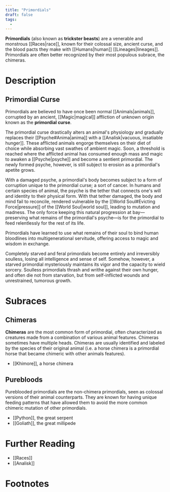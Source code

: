 ```yaml
---
title: "Primordials"
draft: false
tags:
  - 
---
```


**Primordials** (also known as **trickster beasts**) are a venerable and monstrous [[Races|race]], known for their colossal size, ancient curse, and the blood pacts they make with [[Humans|human]] [[Lineages|lineages]]. Primordials are often better recognized by their most populous subrace, the chimeras.

# Description

## Primordial Curse
Primordials are believed to have once been normal [[Animals|animals]], corrupted by an ancient, [[Magic|magical]] affliction of unknown origin known as the **primordial curse**. 

The primordial curse drastically alters an animal's physiology and gradually replaces their [[Psyche#Anima|anima]] with a [[Analisk|vacuous, insatiable hunger]]. These afflicted animals engorge themselves on their diet of choice while absorbing vast swathes of ambient magic. Soon, a threshold is reached where the afflicted animal has consumed enough mass and magic to awaken a [[Psyche|psyche]] and become a sentient primordial. The newly formed psyche, however, is still subject to erosion as a primordial's apetite grows.

With a damaged psyche, a primordial's body becomes subject to a form of corruption unique to the primordial curse; a sort of cancer. In humans and certain species of animal, the psyche is the tether that connects one's will and identity to their physical form. With that tether damaged, the body and mind fail to reconcile, rendered vulnerable by the [[World Soul#Evicting Force|pressure]] of the [[World Soul|world soul]], leading to mutation and madness. The only force keeping this natural progression at bay—preserving what remains of the primordial's psyche—is for the primordial to feed relentlessly for the rest of its life.

Primordials have learned to use what remains of their soul to bind human bloodlines into multigenerational servitude, offering access to magic and wisdom in exchange.

Completely starved and feral primordials become entirely and irreversibly soulless, losing all intelligence and sense of self. Somehow, however, a starved primordial mysteriously maintains its vigor and the capacity to wield sorcery. Soulless primordials thrash and writhe against their own hunger, and often die not from starvation, but from self-inflicted wounds and unrestrained, tumorous growth.

# Subraces
## Chimeras 
**Chimeras** are the most common form of primordial, often characterized as creatures made from a combination of various animal features. Chimeras sometimes have multiple heads. Chimeras are usually identified and labeled by the species of their original animal (i.e. a horse chimera is a primordial horse that became chimeric with other animals features).

- [[Khimore]], a horse chimera

## Purebloods
Pureblooded primordials are the non-chimera primordials, seen as colossal versions of their animal counterparts. They are known for having unique feeding patterns that have allowed them to avoid the more common chimeric mutation of other primordials.
- [[Python]], the great serpent
- [[Goliath]], the great millipede

# Further Reading
- [[Races]]
- [[Analisk]]

# Footnotes
